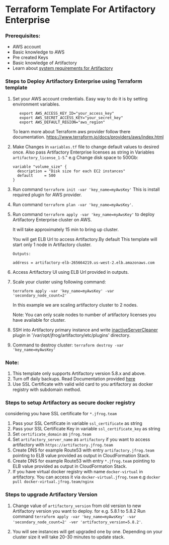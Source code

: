 # Terraform Template For Artifactory Enterprise

### Prerequisites:
* AWS account
* Basic knowledge to AWS
* Pre created Keys
* Basic knowledge of Artifactory
* Learn about [system requirements for Artifactory](https://www.jfrog.com/confluence/display/RTF/System+Requirements#SystemRequirements-RecommendedHardware)

### Steps to Deploy Artifactory Enterprise using Terraform template

1. Set your AWS account credentials.
   Easy way to do it is by setting environment variables.
   ```
      export AWS_ACCESS_KEY_ID="your_access_key"
      export AWS_SECRET_ACCESS_KEY="your_secret_key"
      export AWS_DEFAULT_REGION="aws_region"
    ```
   To learn more about Terraform aws provider follow there documentation.
   https://www.terraform.io/docs/providers/aws/index.html
   
2. Make Changes in `variables.tf` file to change default values to desired once. Also pass Artifactory Enterprise licenses as string in Variables `artifactory_license_1-5`."
   e.g Change disk space to 500Gb:
   ```
   variable "volume_size" {
     description = "Disk size for each EC2 instances"
     default     = 500
   }
   ```

3. Run command `terraform init -var 'key_name=myAwsKey'`
   This is install required plugin for AWS provider.

4. Run command `terraform plan -var 'key_name=myAwsKey'`.

5. Run command `terraform apply -var 'key_name=myAwsKey'` to deploy Artifactory Enterprise cluster on AWS.
   
   It will take approximately 15 min to bring up cluster. 
   
   You will get ELB Url to access Artifactory.By default This template will start only 1 node in Artifactory cluster.
   ```
   Outputs:
   
   address = artifactory-elb-265664219.us-west-2.elb.amazonaws.com
    ```
   
6. Access Artifactory UI using ELB Url provided in outputs.

7. Scale your cluster using following command: 

   `terraform apply -var 'key_name=myAwsKey' -var 'secondary_node_count=2'`
   
   In this example we are scaling artifactory cluster to 2 nodes.   
   
   Note: You can only scale nodes to number of artifactory licenses you have available for cluster.
   
8. SSH into Artifactory primary instance and write [inactiveServerCleaner](inactiveServerCleaner.groovy) plugin in '/var/opt/jfrog/artifactory/etc/plugins' directory.

9. Command to destroy cluster:
   `terraform destroy -var 'key_name=myAwsKey'`
   
### Note: 
1. This template only supports Artifactory version 5.8.x and above.
2. Turn off daily backups.  Read Documentation provided [here](https://www.jfrog.com/confluence/display/RTF/Managing+Backups)
3. Use SSL Certificate with valid wild card to you artifactory as docker registry with subdomain method.

### Steps to setup Artifactory as secure docker registry
considering you have SSL certificate for `*.jfrog.team`
1. Pass your SSL Certificate in variable `ssl_certificate` as string
2. Pass your SSL Certificate Key in variable `ssl_certificate_key` as string
3. Set `certificate_domain` as `jfrog.team`
4. Set `artifactory_server_name` as `artifactory` if you want to access artifactory with `https://artifactory.jfrog.team`
5. Create DNS for example Route53 with entry `artifactory.jfrog.team` pointing to ELB value provided as output in CloudFormation Stack.
6. Create DNS for example Route53 with entry `*.jfrog.team` pointing to ELB value provided as output in CloudFormation Stack.
7. If you have virtual docker registry with name `docker-virtual` in artifactory. You can access it via `docker-virtual.jfrog.team`
   e.g ```docker pull docker-virtual.jfrog.team/nginx```


### Steps to upgrade Artifactory Version 
1. Change value of `artifactory_version` from old version to new Artifactory version you want to deploy.
   for e.g. 5.8.1 to 5.8.2
   Run command `terraform apply -var 'key_name=myAwsKey' -var 'secondary_node_count=2' -ver 'artifactory_version=5.8.2'`.
        
2. You will see instances will get upgraded one by one. Depending on your cluster size it will take 20-30 minutes to update stack.
   